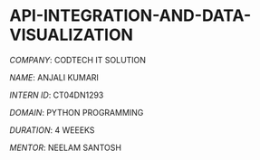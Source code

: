 # API-INTEGRATION-AND-DATA-VISUALIZATION

*COMPANY*: CODTECH IT SOLUTION

*NAME*: ANJALI KUMARI

*INTERN ID*: CT04DN1293

*DOMAIN*: PYTHON PROGRAMMING

*DURATION*: 4 WEEEKS

*MENTOR*: NEELAM SANTOSH
